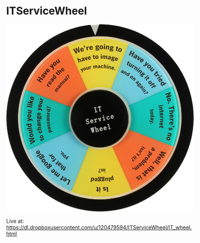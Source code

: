 # ITServiceWheel

![Alt text](IT_wheel.png?raw=true "Cover Image")

Live at: https://dl.dropboxusercontent.com/u/120479594/ITServiceWheel/IT_wheel.html
